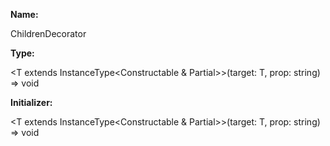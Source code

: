 **Name:**

ChildrenDecorator

**Type:**

<T extends InstanceType<Constructable & Partial<HasChildrenObservers>>>(target: T, prop: string) => void

**Initializer:**

<T extends InstanceType<Constructable & Partial<HasChildrenObservers>>>(target: T, prop: string) => void

